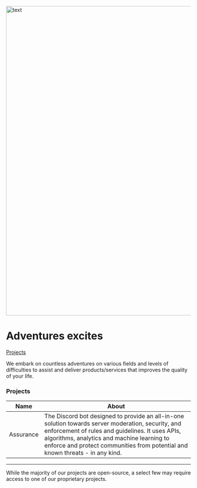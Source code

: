 <img width="845" alt="text" src="https://github.com/user-attachments/assets/7a901553-dc07-4cc8-844f-18a513ca3b4d">

# Adventures excites

[Projects](#projects)

We embark on countless adventures on various fields and levels of difficulties to assist and deliver products/services that improves the quality of your life.

### Projects

|Name|About|
|----|-----|
|Assurance|The Discord bot designed to provide an all-in-one solution towards server moderation, security, and enforcement of rules and guidelines. It uses APIs, algorithms, analytics and machine learning to enforce and protect communities from potential and known threats - in any kind.|

----

While the majority of our projects are open-source, a select few may require access to one of our proprietary projects.
